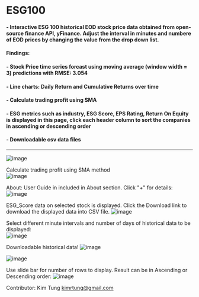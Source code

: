 # ESG100
#### - Interactive ESG 100 historical EOD stock price data obtained from open-source finance API, yFinance. Adjust the interval in minutes and numbere of EOD prices by changing the value from the drop down list.
#### Findings:
#### - Stock Price time series forcast using moving average (window width = 3) predictions with RMSE: 3.054
#### - Line charts: Daily Return and Cumulative Returns over time
#### - Calculate trading profit using SMA
#### - ESG metrics such as industry, ESG Score, EPS Rating, Return On Equity is displayed in this page, click each header column to sort the companies in ascending or descending order
#### - Downloadable csv data files

____________________________________________________________________________________________________
![image](https://user-images.githubusercontent.com/35645038/188265448-9b94d307-df39-4794-95e4-99c712cba561.png)

Calculate trading profit using SMA method      
![image](https://user-images.githubusercontent.com/35645038/187063177-403a656e-6ffa-4469-9957-a22ee8d8c30d.png)

About: User Guide in included in About section. Click "+" for details: 
![image](https://user-images.githubusercontent.com/35645038/175801061-282b8bb6-2848-4231-ad77-d0e7d7b3ec79.png)

ESG_Score data on selected stock is displayed. Click the Download link to download the displayed data into CSV file.
![image](https://user-images.githubusercontent.com/35645038/175801111-0cf1367b-d0dd-4739-839f-bb95d3ef70a3.png)

Select different minute intervals and number of days of historical data to be displayed:  
![image](https://user-images.githubusercontent.com/35645038/173219226-b8e9091f-6114-47bd-b736-d54ba70b6b9a.png)  

Downloadable historical data!
![image](https://user-images.githubusercontent.com/35645038/175804925-bcf7a5fd-d32e-4312-8b8a-49871c513ca5.png)

![image](https://user-images.githubusercontent.com/35645038/186001817-f67f87b6-8102-40ac-b17d-d79eaa81d674.png)

Use slide bar for number of rows to display. Result can be in Ascending or Descending order:
![image](https://user-images.githubusercontent.com/35645038/173219293-c9476295-fda5-4024-a78a-6be56821dde5.png)

Contributor: Kim Tung kimrtung@gmail.com
